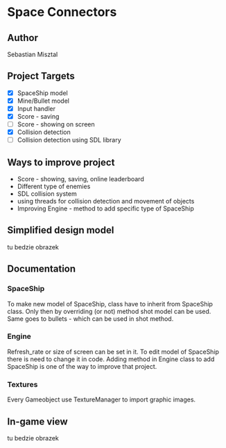 # Space Connectors #

## Author ##
Sebastian Misztal

## Project Targets ##
- [x] SpaceShip model
- [x] Mine/Bullet model
- [x] Input handler
- [x] Score - saving
- [ ] Score - showing on screen
- [x] Collision detection
- [ ] Collision detection using SDL library

## Ways to improve project ##
* Score - showing, saving, online leaderboard
* Different type of enemies
* SDL collision system
* using threads for collision detection and movement of objects
* Improving Engine - method to add specific type of SpaceShip

## Simplified design model ##
tu bedzie obrazek

## Documentation ##

### SpaceShip ###
To make new model of SpaceShip, class have to inherit from SpaceShip class. Only then by overriding (or not) method shot model can be used. Same goes to bullets - which can be used in shot method.

### Engine ###
Refresh_rate or size of screen can be set in it.
To edit model of SpaceShip there is need to change it in code.
Adding method in Engine class to add SpaceShip is one of the way to improve that project.

### Textures ###
Every Gameobject use TextureManager to import graphic images.

## In-game view ##
tu bedzie obrazek
